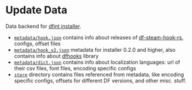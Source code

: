 # Update Data

Data backend for [dfint installer](https://github.com/dfint/installer).

- [`metadata/hook.json`](metadata/hook.json) contains info about releases of [df-steam-hook-rs](https://github.com/dfint/df-steam-hook-rs), configs, offset files
- [`metadata/hook_v2.json`](metadata/hook_v2.json) metadata for installer 0.2.0 and higher, also contains info about [dfhooks](https://github.com/DFHack/dfhooks) library
- [`metadata/dict.json`](metadata/dict.json) contains info about localization languages: url of their csv files, font files, encoding specific configs
- [`store`](store) directory contains files referenced from metadata, like encoding specific configs, offsets for different DF versions, and other misc. stuff.
